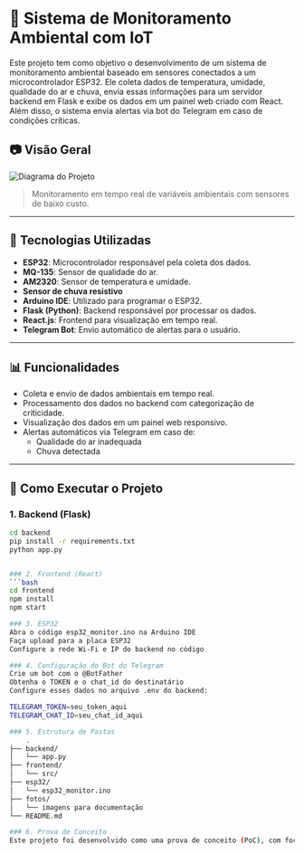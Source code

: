 # 🌱 Sistema de Monitoramento Ambiental com IoT

Este projeto tem como objetivo o desenvolvimento de um sistema de monitoramento ambiental baseado em sensores conectados a um microcontrolador ESP32. Ele coleta dados de temperatura, umidade, qualidade do ar e chuva, envia essas informações para um servidor backend em Flask e exibe os dados em um painel web criado com React. Além disso, o sistema envia alertas via bot do Telegram em caso de condições críticas.

## 📷 Visão Geral

![Diagrama do Projeto](./fotos/Diagrama.png)
> Monitoramento em tempo real de variáveis ambientais com sensores de baixo custo.

---

## 🔧 Tecnologias Utilizadas

- **ESP32**: Microcontrolador responsável pela coleta dos dados.
- **MQ-135**: Sensor de qualidade do ar.
- **AM2320**: Sensor de temperatura e umidade.
- **Sensor de chuva resistivo**
- **Arduino IDE**: Utilizado para programar o ESP32.
- **Flask (Python)**: Backend responsável por processar os dados.
- **React.js**: Frontend para visualização em tempo real.
- **Telegram Bot**: Envio automático de alertas para o usuário.

---

## 📊 Funcionalidades

- Coleta e envio de dados ambientais em tempo real.
- Processamento dos dados no backend com categorização de criticidade.
- Visualização dos dados em um painel web responsivo.
- Alertas automáticos via Telegram em caso de:
  - Qualidade do ar inadequada
  - Chuva detectada

---

## 🚀 Como Executar o Projeto

### 1. Backend (Flask)
```bash
cd backend
pip install -r requirements.txt
python app.py


### 2. Frontend (React)
```bash
cd frontend
npm install
npm start

### 3. ESP32
Abra o código esp32_monitor.ino na Arduino IDE
Faça upload para a placa ESP32
Configure a rede Wi-Fi e IP do backend no código

### 4. Configuração do Bot do Telegram
Crie um bot com o @BotFather
Obtenha o TOKEN e o chat_id do destinatário
Configure esses dados no arquivo .env do backend:

TELEGRAM_TOKEN=seu_token_aqui
TELEGRAM_CHAT_ID=seu_chat_id_aqui

### 5. Estrutura de Pastas
    .
├── backend/
│   └── app.py
├── frontend/
│   └── src/
├── esp32/
│   └── esp32_monitor.ino
├── fotos/
│   └── imagens para documentação
└── README.md

### 6. Prova de Conceito
Este projeto foi desenvolvido como uma prova de conceito (PoC), com foco em demonstrar a viabilidade técnica da integração entre sensores, backend e frontend para fins de monitoramento ambiental em tempo real.

